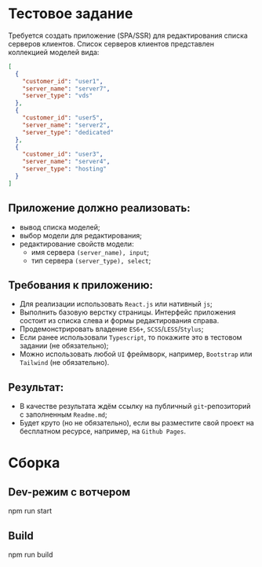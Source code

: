 # Тестовое задание

Требуется создать приложение (SPA/SSR) для редактирования списка
серверов клиентов. Список серверов клиентов представлен коллекцией
моделей вида:

```json
[
  {
    "customer_id": "user1",
    "server_name": "server7",
    "server_type": "vds"
  },
  {
    "customer_id": "user5",
    "server_name": "server2",
    "server_type": "dedicated"
  },
  {
    "customer_id": "user3",
    "server_name": "server4",
    "server_type": "hosting"
  }
]
```

## Приложение должно реализовать:
* вывод списка моделей;
* выбор модели для редактирования;
* редактирование свойств модели:
  * имя сервера `(server_name), input`;
  * тип сервера `(server_type), select`;

## Требования к приложению:
* Для реализации использовать `React.js` или нативный `js`;
* Выполнить базовую верстку страницы. Интерфейс приложения состоит из списка слева и формы редактирования справа.
* Продемонстрировать владение `ES6+`, `SCSS`/`LESS`/`Stylus`;
* Если ранее использовали `Typescript`, то покажите это в тестовом задании (не обязательно);
* Можно использовать любой `UI` фреймворк, например, `Bootstrap` или `Tailwind` (не обязательно).

## Результат:
* В качестве результата ждём ссылку на публичный `git`-репозиторий с заполненным `Readme.md`;
* Будет круто (но не обязательно), если вы разместите свой проект на бесплатном ресурсе, например, на `Github Pages`.

# Сборка
## Dev-режим с вотчером
npm run start

## Build
npm run build